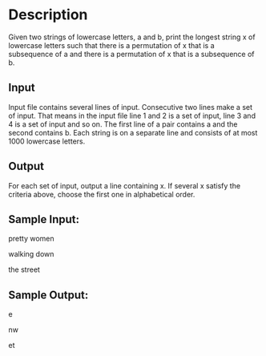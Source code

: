 Description
===========
 
Given two strings of lowercase letters, a and b, print the longest string x of lowercase letters such that there is a permutation of x that is a subsequence of a and there is a permutation of x that is a subsequence of b.
 
Input
-----
Input file contains several lines of input. Consecutive two lines make a set of input. That means in the input file line 1 and 2 is a set of input, line 3 and 4 is a set of input and so on. The first line of a pair contains a and the second contains b. Each string is on a separate line and consists of at most 1000 lowercase letters.
 
Output
-----
For each set of input, output a line containing x. If several x satisfy the criteria above, choose the first one in alphabetical order.
 
Sample Input:
-------------
pretty
women

walking
down

the
street
 
Sample Output:
--------------
e

nw

et
